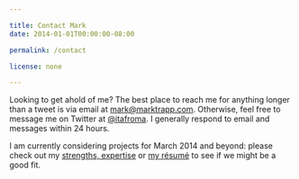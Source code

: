 ```yaml
---

title: Contact Mark
date: 2014-01-01T00:00:00-08:00

permalink: /contact

license: none

---
```

Looking to get ahold of me? The best place to reach me for anything longer than a tweet is via email at <mark@marktrapp.com>. Otherwise, feel free to message me on Twitter at [@itafroma][1]. I generally respond to email and messages within 24 hours.

I am currently considering projects for March 2014 and beyond: please check out my [strengths, expertise][2] or [my résumé][3] to see if we might be a good fit.

[1]: https://twitter.com/itafroma "My Twitter profile"
[2]: /about "My about page"
[3]: /about/resume "My résumé"
